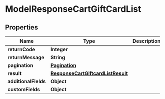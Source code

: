 

# ModelResponseCartGiftCardList

## Properties

Name | Type | Description | Notes
------------ | ------------- | ------------- | -------------
**returnCode** | **Integer** |  |  [optional]
**returnMessage** | **String** |  |  [optional]
**pagination** | [**Pagination**](Pagination.md) |  |  [optional]
**result** | [**ResponseCartGiftcardListResult**](ResponseCartGiftcardListResult.md) |  |  [optional]
**additionalFields** | **Object** |  |  [optional]
**customFields** | **Object** |  |  [optional]




